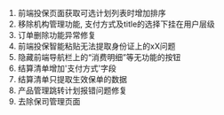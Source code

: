 1. 前端投保页面获取可选计划列表时增加排序
2. 移除机构管理功能, 支付方式及title的选择下挂在用户层级
3. 订单删除功能异常修复
4. 前端投保智能粘贴无法提取身份证上的xX问题
5. 隐藏前端导航栏上的“消费明细”等无功能的按钮
6. 结算清单增加'支付方式'字段
7. 结算清单只提取生效保单的数据
8. 产品管理跳转计划报错问题修复
9. 去除保司管理页面